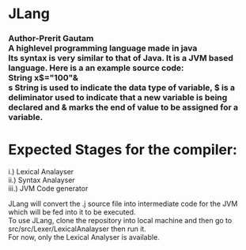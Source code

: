 # JLang
<h3> Author-Prerit Gautam
<br>
A highlevel programming language made in java<br>
Its syntax is very similar to that of Java. It is a JVM based language.
Here is a an example source code:<br>
String x$="100"&<br>s
String is used to indicate the data type of variable, $ is a deliminator used to indicate that a new variable is being declared and & marks the end of value to be assigned for a variable.
<br>

# Expected Stages for the compiler:
i.) Lexical Analayser
<br>
ii.) Syntax Analayser
<br>
iii.) JVM Code generator
<br>

JLang will convert the .j source file into intermediate code for the JVM which will be fed into it to be executed.
<br>
To use JLang, clone the repository into local machine and then go to src/src/Lexer/LexicalAnalayser then run it.
<br>
For now, only the Lexical Analyser is available.
